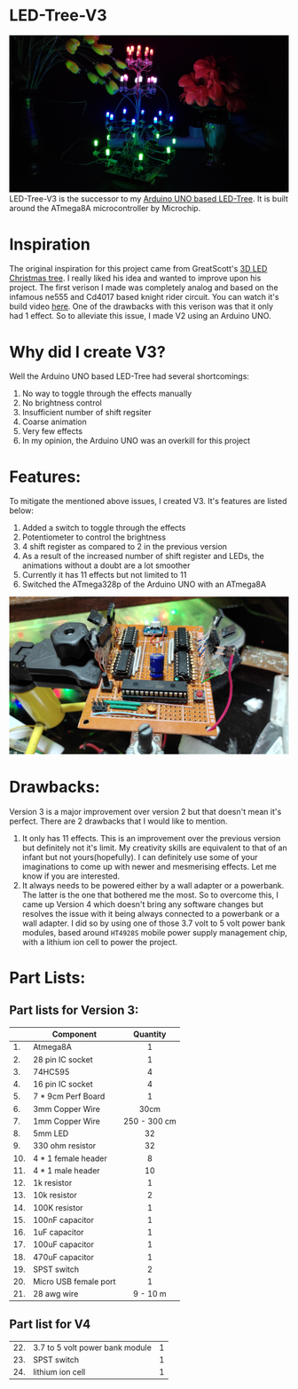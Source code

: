 # LED-Tree-V3
![LED Tree](/Images/Led-tree.jpg)
LED-Tree-V3 is the successor to my [Arduino UNO based LED-Tree](https://youtu.be/-E3FYhSJXbc). It is built around the ATmega8A microcontroller by Microchip. 

# Inspiration
The original inspiration for this project came from GreatScott's [3D LED Christmas tree](https://www.youtube.com/watch?v=Ya9RpvQyww4&t=0s). I really liked his idea and wanted to improve upon his project. The first verison I made was completely analog and based on the infamous ne555 and Cd4017 based knight rider circuit. You can watch it's build video [here](https://www.youtube.com/watch?v=1S3l5N7w0WI). One of the drawbacks with this verison was that it only had 1 effect. So to alleviate this issue, I made V2 using an Arduino UNO.

# Why did I create V3?
Well the Arduino UNO based LED-Tree had several shortcomings:
1. No way to toggle through the effects manually
2. No brightness control 
3. Insufficient number of shift regsiter
4. Coarse animation
5. Very few effects
6. In my opinion, the Arduino UNO was an overkill for this project


# Features:
To mitigate the mentioned above issues, I created V3. It's features are listed below:
1. Added a switch to toggle through the effects
2. Potentiometer to control the brightness
3. 4 shift register as compared to 2 in the previous version
4. As a result of the increased number of shift register and LEDs, the animations without a doubt are a lot smoother
5. Currently it has 11 effects but not limited to 11
6. Switched the ATmega328p of the Arduino UNO with an ATmega8A

![PCB](/Images/PCB.jpg)


# Drawbacks:
Version 3 is a major improvement over version 2 but that doesn't mean it's perfect. There are 2 drawbacks that I would like to mention.
1. It only has 11 effects. This is an improvement over the previous version but definitely not it's limit. My creativity skills are equivalent to that of an infant but not yours(hopefully). I can definitely use some of your imaginations to come up with newer and mesmerising effects. Let me know if you are interested.
2. It always needs to be powered either by a wall adapter or a powerbank.
The latter is the one that bothered me the most. So to overcome this, I came up Version 4 which doesn't bring any software changes but resolves the issue with it being always connected to a powerbank or a wall adapter. I did so by using one of those 3.7 volt to 5 volt power bank modules, based around ```HT4928S``` mobile power supply management chip, with a lithium ion cell to power the project.

# Part Lists:
## Part lists for Version 3:
|   | Component | Quantity |
| - | --------- | :------: |
| 1.| Atmega8A  | 1 |
| 2.| 28 pin IC socket | 1 |
| 3.| 74HC595 | 4 |
| 4.| 16 pin IC socket | 4 |
| 5.| 7 * 9cm Perf Board | 1 |
| 6.| 3mm Copper Wire | 30cm |
| 7.| 1mm Copper Wire | 250 - 300 cm |
| 8.| 5mm LED | 32 |
| 9.| 330 ohm resistor | 32 |
| 10.| 4 * 1 female header | 8 |
| 11.| 4 * 1 male header | 10 |
| 12.| 1k resistor | 1 |
| 13.| 10k resistor | 2 |
| 14.| 100K resistor | 1 |
| 15.| 100nF capacitor | 1 |
| 16.| 1uF capacitor | 1 |
| 17.| 100uF capacitor | 1 |
| 18.| 470uF capacitor | 1 |
| 19.| SPST switch | 2 |
| 20.| Micro USB female port | 1 |
| 21.| 28 awg wire | 9 - 10 m |
## Part list for V4
|    |           |       |
| -- | --------- | :---: |
| 22.| 3.7 to 5 volt power bank module | 1 |
| 23.| SPST switch | 1 |
| 24.| lithium ion cell | 1 |
